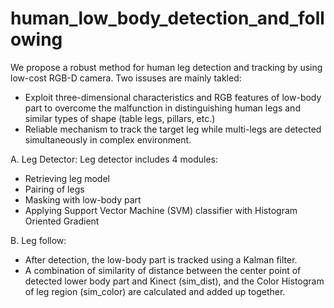 # human_low_body_detection_and_following
We propose a robust method for human leg detection and tracking by using low-cost RGB-D camera. Two issuses are mainly takled:
+ Exploit three-dimensional characteristics and RGB features of low-body part to overcome the malfunction in distinguishing human legs and similar types of shape (table legs, pillars, etc.) 
+ Reliable mechanism to track the target leg while multi-legs are detected simultaneously in complex environment.

A. Leg Detector: 
Leg detector includes 4 modules:
+ Retrieving leg model 
+ Pairing of legs 
+ Masking with low-body part
+ Applying Support Vector Machine (SVM) classifier with Histogram Oriented Gradient 

B. Leg follow:
+ After detection, the low-body part is tracked using a Kalman filter.
+ A combination of similarity of distance between the center point of detected lower body part and Kinect (sim_dist), and the Color Histogram of leg region (sim_color) are calculated and added up together. 
